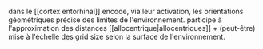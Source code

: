 dans le [[cortex entorhinal]]
encode, via leur activation, les orientations géométriques précise des limites de l'environnement. participe à l'approximation des distances [[allocentrique|allocentriques]] + (peut-être) mise à l'échelle des grid size selon la surface de l'environnement. 